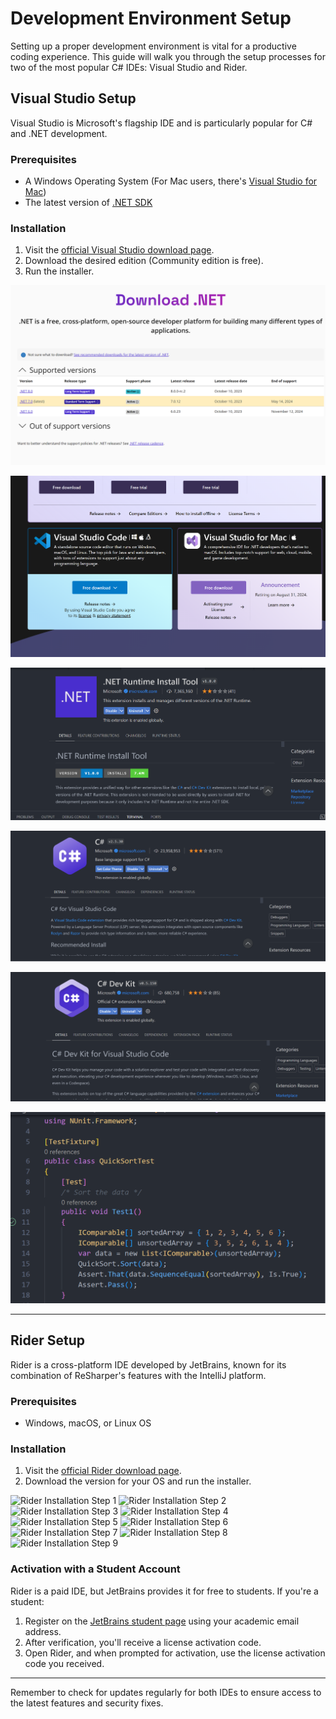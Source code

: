 # Development Environment Setup

Setting up a proper development environment is vital for a productive coding experience. This guide will walk you through the setup processes for two of the most popular C# IDEs: Visual Studio and Rider.

## Visual Studio Setup

Visual Studio is Microsoft's flagship IDE and is particularly popular for C# and .NET development.

### Prerequisites

- A Windows Operating System (For Mac users, there's [Visual Studio for Mac](https://visualstudio.microsoft.com/vs/mac/))
- The latest version of [.NET SDK](https://dotnet.microsoft.com/download/dotnet)

### Installation

1. Visit the [official Visual Studio download page](https://visualstudio.microsoft.com/downloads/).
2. Download the desired edition (Community edition is free).
3. Run the installer.

![VS Installation Step 1](./Images/VS/VS_In_1.png)

![VS Installation Step 2](./Images/VS/VS_In_2.png)

![VS Installation Step 3](./Images/VS/VS_In_3.png)

![VS Installation Step 4](./Images/VS/VS_In_4.png)

![VS Installation Step 5](./Images/VS/VS_In_5.png)

![VS Installation Step 6](./Images/VS/VS_In_6.png)



---

## Rider Setup

Rider is a cross-platform IDE developed by JetBrains, known for its combination of ReSharper's features with the IntelliJ platform.

### Prerequisites

- Windows, macOS, or Linux OS

### Installation

1. Visit the [official Rider download page](https://www.jetbrains.com/rider/download/).
2. Download the version for your OS and run the installer.

![Rider Installation Step 1](./Images/Rider/Rider_In_1.jpg)
![Rider Installation Step 2](./Images/Rider/Rider_In_2.jpg)
![Rider Installation Step 3](./Images/Rider/Rider_In_3.jpg)
![Rider Installation Step 4](./Images/Rider/Rider_In_4.jpg)
![Rider Installation Step 5](./Images/Rider/Rider_In_5.jpg)
![Rider Installation Step 6](./Images/Rider/Rider_In_6.jpg)
![Rider Installation Step 7](./Images/Rider/Rider_In_7.jpg)
![Rider Installation Step 8](./Images/Rider/Rider_In_8.jpg)
![Rider Installation Step 9](./Images/Rider/Rider_In_9.jpg)

### Activation with a Student Account

Rider is a paid IDE, but JetBrains provides it for free to students. If you're a student:

1. Register on the [JetBrains student page](https://www.jetbrains.com/student/) using your academic email address.
2. After verification, you'll receive a license activation code.
3. Open Rider, and when prompted for activation, use the license activation code you received.

---

Remember to check for updates regularly for both IDEs to ensure access to the latest features and security fixes.

